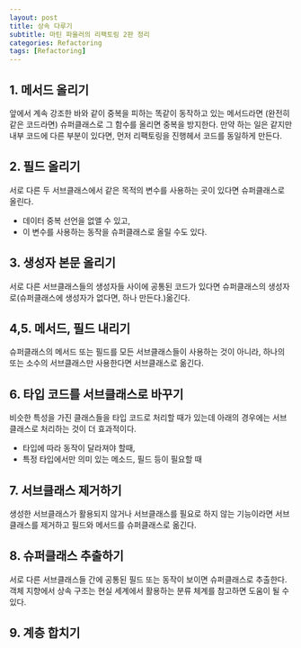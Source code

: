 ```yaml
---
layout: post
title: 상속 다루기
subtitle: 마틴 파울러의 리팩토링 2판 정리
categories: Refactoring
tags: [Refactoring]
---
```



## 1. 메서드 올리기  

앞에서 계속 강조한 바와 같이 중복을 피하는 똑같이 동작하고 있는 메서드라면 (완전히 같은 코드라면) 슈퍼클래스로 그 함수를 올리면 중복을 방지한다. 만약 하는 일은 같지만 내부 코드에 다른 부분이 있다면, 먼저 리팩토링을 진행헤서 코드를 동일하게 만든다.  

## 2. 필드 올리기  
서로 다른 두 서브클래스에서 같은 목적의 변수를 사용하는 곳이 있다면 슈퍼클래스로 올린다.
- 데이터 중복 선언을 없앨 수 있고,
- 이 변수를 사용하는 동작을 슈퍼클래스로 올릴 수도 있다.

## 3. 생성자 본문 올리기
서로 다른 서브클래스들의 생성자들 사이에 공통된 코드가 있다면 슈퍼클래스의 생성자로(슈퍼클래스에 생성자가 없다면, 하나 만든다.)옮긴다.  
## 4,5. 메서드, 필드 내리기  
슈퍼클래스의 메서드 또는 필드를 모든 서브클래스들이 사용하는 것이 아니라, 하나의 또는 소수의 서브클래스만 사용한다면 서브클래스로 옮긴다.

## 6. 타입 코드를 서브클래스로 바꾸기  

 비슷한 특성을 가진 클래스들을 타입 코드로 처리할 때가 있는데 아래의 경우에는 서브클래스로 처리하는 것이 더 효과적이다.
 - 타입에 따라 동작이 달라져야 할때,
 - 특정 타입에서만 의미 있는 메소드, 필드 등이 필요할 때  

## 7. 서브클래스 제거하기  
 생성한 서브클래스가 활용되지 않거나 서브클래스를 필요로 하지 않는 기능이라면 서브클래스를 제거하고 필드와 메서드를 슈퍼클래스로 옮긴다.  

## 8. 슈퍼클래스 추출하기  
 서로 다른 서브클래스들 간에 공통된 필드 또는 동작이 보이면 슈퍼클래스로 추출한다.  
 객체 지향에서 상속 구조는 현실 세계에서 활용하는 분류 체계를 참고하면 도움이 될 수 있다.  

## 9. 계층 합치기  
